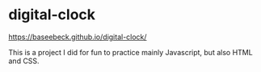 # digital-clock
https://baseebeck.github.io/digital-clock/

This is a project I did for fun to practice mainly Javascript, but also HTML and CSS.
